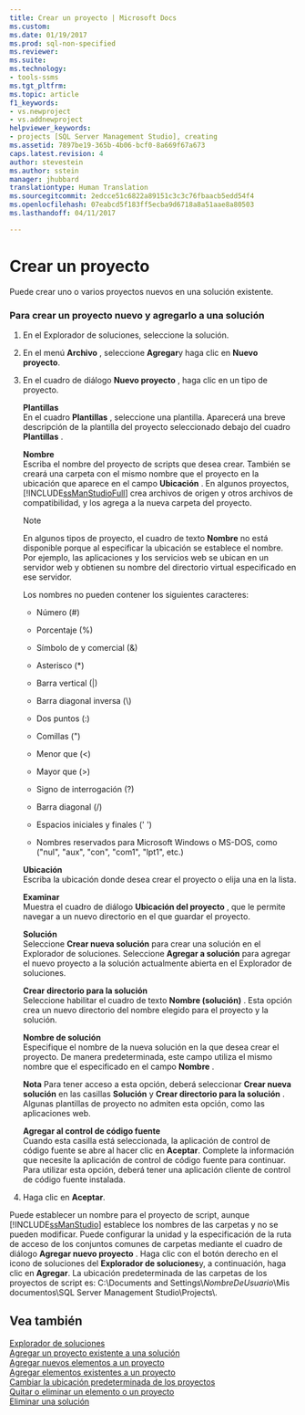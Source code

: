 ```yaml
---
title: Crear un proyecto | Microsoft Docs
ms.custom: 
ms.date: 01/19/2017
ms.prod: sql-non-specified
ms.reviewer: 
ms.suite: 
ms.technology:
- tools-ssms
ms.tgt_pltfrm: 
ms.topic: article
f1_keywords:
- vs.newproject
- vs.addnewproject
helpviewer_keywords:
- projects [SQL Server Management Studio], creating
ms.assetid: 7897be19-365b-4b06-bcf0-8a669f67a673
caps.latest.revision: 4
author: stevestein
ms.author: sstein
manager: jhubbard
translationtype: Human Translation
ms.sourcegitcommit: 2edcce51c6822a89151c3c3c76fbaacb5edd54f4
ms.openlocfilehash: 07eabcd5f183ff5ecba9d6718a8a51aae8a80503
ms.lasthandoff: 04/11/2017

---
```

# <a name="create-a-project"></a>Crear un proyecto
Puede crear uno o varios proyectos nuevos en una solución existente.  
  
### <a name="to-create-a-new-project-and-add-it-to-a-solution"></a>Para crear un proyecto nuevo y agregarlo a una solución  
  
1.  En el Explorador de soluciones, seleccione la solución.  
  
2.  En el menú **Archivo** , seleccione **Agregar**y haga clic en **Nuevo proyecto**.  
  
3.  En el cuadro de diálogo  **Nuevo proyecto** , haga clic en un tipo de proyecto.  
  
    **Plantillas**  
    En el cuadro **Plantillas** , seleccione una plantilla. Aparecerá una breve descripción de la plantilla del proyecto seleccionado debajo del cuadro **Plantillas** .  
  
    **Nombre**  
    Escriba el nombre del proyecto de scripts que desea crear. También se creará una carpeta con el mismo nombre que el proyecto en la ubicación que aparece en el campo **Ubicación** . En algunos proyectos, [!INCLUDE[ssManStudioFull](../../includes/ssmanstudiofull_md.md)] crea archivos de origen y otros archivos de compatibilidad, y los agrega a la nueva carpeta del proyecto.  
  
    > [!NOTE]  
    > En algunos tipos de proyecto, el cuadro de texto **Nombre** no está disponible porque al especificar la ubicación se establece el nombre. Por ejemplo, las aplicaciones y los servicios web se ubican en un servidor web y obtienen su nombre del directorio virtual especificado en ese servidor.  
  
    Los nombres no pueden contener los siguientes caracteres:  
  
    -   Número (#)  
  
    -   Porcentaje (%)  
  
    -   Símbolo de y comercial (&)  
  
    -   Asterisco (*)  
  
    -   Barra vertical (|)  
  
    -   Barra diagonal inversa (\\)  
  
    -   Dos puntos (:)  
  
    -   Comillas (")  
  
    -   Menor que (\<)  
  
    -   Mayor que (>)  
  
    -   Signo de interrogación (?)  
  
    -   Barra diagonal (/)  
  
    -   Espacios iniciales y finales (' ')  
  
    -   Nombres reservados para Microsoft Windows o MS-DOS, como ("nul", "aux", "con", "com1", "lpt1", etc.)  
  
    **Ubicación**  
    Escriba la ubicación donde desea crear el proyecto o elija una en la lista.  
  
    **Examinar**  
    Muestra el cuadro de diálogo **Ubicación del proyecto** , que le permite navegar a un nuevo directorio en el que guardar el proyecto.  
  
    **Solución**  
    Seleccione **Crear nueva solución** para crear una solución en el Explorador de soluciones. Seleccione **Agregar a solución** para agregar el nuevo proyecto a la solución actualmente abierta en el Explorador de soluciones.  
  
    **Crear directorio para la solución**  
    Seleccione habilitar el cuadro de texto **Nombre (solución)** . Esta opción crea un nuevo directorio del nombre elegido para el proyecto y la solución.  
  
    **Nombre de solución**  
    Especifique el nombre de la nueva solución en la que desea crear el proyecto. De manera predeterminada, este campo utiliza el mismo nombre que el especificado en el campo **Nombre** .  
  
    **Nota** Para tener acceso a esta opción, deberá seleccionar **Crear nueva solución** en las casillas **Solución** y **Crear directorio para la solución** . Algunas plantillas de proyecto no admiten esta opción, como las aplicaciones web.  
  
    **Agregar al control de código fuente**  
    Cuando esta casilla está seleccionada, la aplicación de control de código fuente se abre al hacer clic en **Aceptar**. Complete la información que necesite la aplicación de control de código fuente para continuar. Para utilizar esta opción, deberá tener una aplicación cliente de control de código fuente instalada.  
  
4.  Haga clic en **Aceptar**.  
  
Puede establecer un nombre para el proyecto de script, aunque [!INCLUDE[ssManStudio](../../includes/ssmanstudio_md.md)] establece los nombres de las carpetas y no se pueden modificar. Puede configurar la unidad y la especificación de la ruta de acceso de los conjuntos comunes de carpetas mediante el cuadro de diálogo **Agregar nuevo proyecto** . Haga clic con el botón derecho en el icono de soluciones del **Explorador de soluciones**y, a continuación, haga clic en **Agregar**. La ubicación predeterminada de las carpetas de los proyectos de script es: C:\Documents and Settings\\*NombreDeUsuario*\Mis documentos\SQL Server Management Studio\Projects\\.  
  
## <a name="see-also"></a>Vea también  
[Explorador de soluciones](../../ssms/solution/solution-explorer.md)  
[Agregar un proyecto existente a una solución](../../ssms/solution/add-an-existing-project-to-a-solution.md)  
[Agregar nuevos elementos a un proyecto](../../ssms/solution/add-new-items-to-a-project.md)  
[Agregar elementos existentes a un proyecto](../../ssms/solution/add-existing-items-to-a-project.md)  
[Cambiar la ubicación predeterminada de los proyectos](../../ssms/solution/change-the-default-location-for-projects.md)  
[Quitar o eliminar un elemento o un proyecto](../../ssms/solution/remove-or-delete-an-item-or-project.md)  
[Eliminar una solución](../../ssms/solution/delete-a-solution.md)  
  


